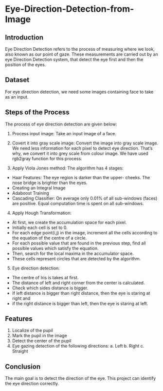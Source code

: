 # Eye-Direction-Detection-from-Image

## Introduction
Eye Direction Detection refers to the process of measuring where we look, also known as our point of gaze. These measurements are carried out by an eye Direction Detection system, that detect the eye first and then the position of the eyes.

## Dataset
For eye direction detection, we need some images containing face to take as an input.

## Steps of the Process
The process of eye direction detection are given below:

1. Process input image:
Take an input image of a face.

2. Covert it into gray scale image: 
Convert the image into gray scale image. We need less information for each pixel to detect eye direction. That’s why, we convert it into grey scale from colour image. We have used rgb2gray function for this process. 

3. Apply Viola Jones method: 
The algorithm has 4 stages:
-	Haar Features: The eye region is darker than the upper- cheeks. The nose bridge is brighter than the eyes.
-	Creating an Integral Image
-	Adaboost Training
-	Cascading Classifier: On average only 0.01% of all sub-windows (faces) are positive. Equal computation time is spent on all sub-windows.

4. Apply Hough Transformation:
-	At first, we create the accumulation space for each pixel. 
-	Initially each cell is set to 0. 
-	For each edge point(i,j) in the image, increment all the cells according to the equation of the centre of a circle.
-	For each possible value that are found in the previous step, find all possible values which satisfy the equation.
-	Then, search for the local maxima in the accumulator space. 
-	These cells represent circles that are detected by the algorithm.

5. Eye direction detection:
-	The centre of Iris is takes at first. 
-	The distance of left and right corner from the center is calculated.
-	Check which sides distance is bigger.
-	If left distance is bigger than right distance, then the eye is staring at right and 
-	if the right distance is bigger than left, then the eye is staring at left.

## Features
1. Localize of the pupil
2. Mark the pupil in the image
3. Detect the center of the pupil
4. Eye gazing detection of the following directions: a. Left b. Right c. Straight 

## Conclusion
The main goal is to detect the direction of the eye. This project can identify the eye direction correctly.

